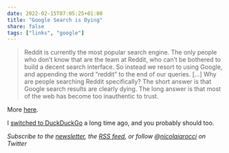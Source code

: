 ```yaml
---
date: 2022-02-15T07:05:25+01:00
title: "Google Search is Dying"
share: false
tags: ["links", "google"]
---
```

> Reddit is currently the most popular search engine. The only people who don’t
> know that are the team at Reddit, who can’t be bothered to build a decent
> search interface. So instead we resort to using Google, and appending the
> word “reddit” to the end of our queries. [...] Why are people searching
> Reddit specifically? The short answer is that Google search results are
> clearly dying. The long answer is that most of the web has become too
> inauthentic to trust.

More [here](https://dkb.io/post/google-search-is-dying).

I [switched to DuckDuckGo][2] a long time ago, and you probably should too.

*Subscribe to the [newsletter][nl], the [RSS feed][rss], or follow @[nicolaiarocci][tw] on Twitter*

 [2]: https://nicolaiarocci.com/yet-another-reason-to-use-duckduckgo/ 
 [rss]: https://nicolaiarocci.com/index.xml
 [tw]: http://twitter.com/nicolaiarocci
 [nl]: https://nicolaiarocci.substack.com
